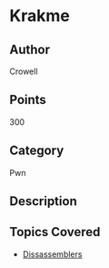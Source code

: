 # Krakme
## Author
Crowell
## Points
300
## Category
Pwn
## Description

## Topics Covered

- [Dissassemblers](/reverse-engineering/what-are-disassemblers/)
